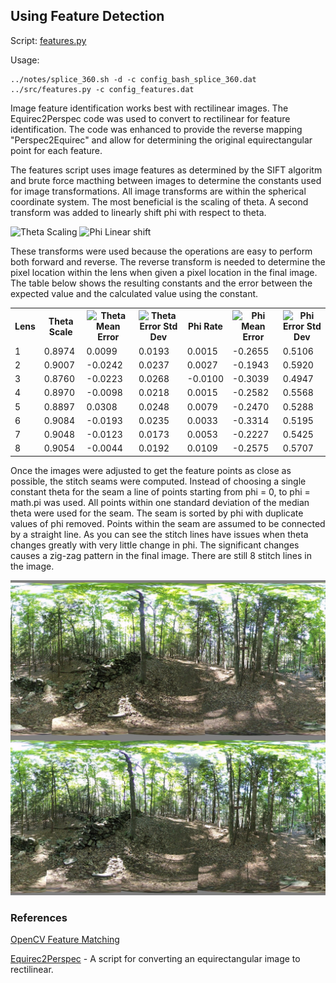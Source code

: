 ## Using Feature Detection

Script: [features.py](../src/features.py)

Usage:
```
../notes/splice_360.sh -d -c config_bash_splice_360.dat
../src/features.py -c config_features.dat
```

Image feature identification works best with rectilinear images. The Equirec2Perspec code was used to convert to rectilinear for feature identification. The code was enhanced to provide the reverse mapping "Perspec2Equirec" and allow for determining the original equirectangular point for each feature.

The features script uses image features as determined by the SIFT algoritm and brute force macthing between images to determine the constants used for image transformations. All image transforms are within the spherical coordinate system. The most beneficial is the scaling of theta. A second transform was added to linearly shift phi with respect to theta.

<!-- \theta_f = k \theta_i -->
<img src="http://www.sciweavers.org/tex2img.php?eq=%5Ctheta_f%20%3D%20k%20%5Ctheta_i&bg=White&fc=Black&im=jpg&fs=12&ff=arev&edit=" alt="Theta Scaling" />

<!-- \phi_f = \phi_i + k \theta_i -->
<img src="http://www.sciweavers.org/tex2img.php?eq=%5Cphi_f%20%3D%20%5Cphi_i%20%2B%20k%20%5Ctheta_i&bg=White&fc=Black&im=jpg&fs=12&ff=arev&edit=" alt="Phi Linear shift" />

These transforms were used because the operations are easy to perform both forward and reverse. The reverse transform is needed to determine the pixel location within the lens when given a pixel location in the final image. The table below shows the resulting constants and the error between the expected value and the calculated value using the constant.

<!-- \overline{\theta_f - \theta_i} -->
<!-- \sigma_{\theta_f-\theta_i} -->
<!-- \overline{\phi_f - \phi_i} -->
<!-- \sigma_{\phi_f-\phi_i} -->

<table>
  <tr>
    <th>Lens</th>
    <th>Theta Scale</th>
    <th><img src="http://www.sciweavers.org/tex2img.php?eq=%5Coverline%7B%5Ctheta_f%20-%20%5Ctheta_i%7D&bg=White&fc=Black&im=jpg&fs=12&ff=arev&edit=" alt="Theta Mean Error" /></th>
    <th><img src="http://www.sciweavers.org/tex2img.php?eq=%5Csigma_%7B%5Ctheta_f-%5Ctheta_i%7D&bg=White&fc=Black&im=jpg&fs=12&ff=arev&edit=" alt="Theta Error Std Dev" /></th>
    <th>Phi Rate</th>
    <th><img src="http://www.sciweavers.org/tex2img.php?eq=%5Coverline%7B%5Cphi_f%20-%20%5Cphi_i%7D&bg=White&fc=Black&im=jpg&fs=12&ff=arev&edit=" alt="Phi Mean Error" /></th>
    <th><img src="http://www.sciweavers.org/tex2img.php?eq=%5Csigma_%7B%5Cphi_f-%5Cphi_i%7D&bg=White&fc=Black&im=jpg&fs=12&ff=arev&edit=" alt="Phi Error Std Dev" /></th>
  </tr>
  <tr>
    <td>1</td>
    <td>0.8974</td>
    <td>0.0099</td>
    <td>0.0193</td>
    <td>0.0015</td>
    <td>-0.2655</td>
    <td>0.5106</td>
  </tr>
  <tr>
    <td>2</td>
    <td>0.9007</td>
    <td>-0.0242</td>
    <td>0.0237</td>
    <td>0.0027</td>
    <td>-0.1943</td>
    <td>0.5920</td>
  </tr>
  <tr>
    <td>3</td>
    <td>0.8760</td>
    <td>-0.0223</td>
    <td>0.0268</td>
    <td>-0.0100</td>
    <td>-0.3039</td>
    <td>0.4947</td>
  </tr>
  <tr>
    <td>4</td>
    <td>0.8970</td>
    <td>-0.0098</td>
    <td>0.0218</td>
    <td>0.0015</td>
    <td>-0.2582</td>
    <td>0.5568</td>
  </tr>
  <tr>
    <td>5</td>
    <td>0.8897</td>
    <td>0.0308</td>
    <td>0.0248</td>
    <td>0.0079</td>
    <td>-0.2470</td>
    <td>0.5288</td>
  </tr>
  <tr>
    <td>6</td>
    <td>0.9084</td>
    <td>-0.0193</td>
    <td>0.0235</td>
    <td>0.0033</td>
    <td>-0.3314</td>
    <td>0.5195</td>
  </tr>
  <tr>
    <td>7</td>
    <td>0.9048</td>
    <td>-0.0123</td>
    <td>0.0173</td>
    <td>0.0053</td>
    <td>-0.2227</td>
    <td>0.5425</td>
  </tr>
  <tr>
    <td>8</td>
    <td>0.9054</td>
    <td>-0.0044</td>
    <td>0.0192</td>
    <td>0.0109</td>
    <td>-0.2575</td>
    <td>0.5707</td>
  </tr>
</table>

Once the images were adjusted to get the feature points as close as possible, the stitch seams were computed. Instead of choosing a single constant theta for the seam a line of points starting from phi = 0, to phi = math.pi was used. All points within one standard deviation of the median theta were used for the seam. The seam is sorted by phi with duplicate values of phi removed. Points within the seam are assumed to be connected by a straight line. As you can see the stitch lines have issues when theta changes greatly with very little change in phi. The significant changes causes a zig-zag pattern in the final image. There are still 8 stitch lines in the image.

<img src="../test/HET_0014_features_v0.JPG" alt="Stitch using feature points" width="540px" />

### References

[OpenCV Feature Matching](https://docs.opencv.org/4.x/dc/dc3/tutorial_py_matcher.html)

[Equirec2Perspec](https://github.com/fuenwang/Equirec2Perspec) - A script for converting an equirectangular image to rectilinear.